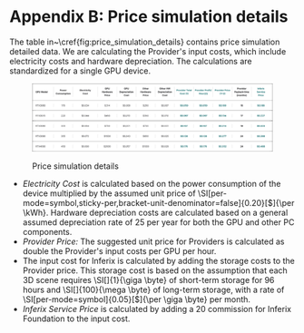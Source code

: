 # Appendix B: Price simulation details

The table in\~\cref{fig:price\_simulation\_details} contains price simulation detailed data. We are calculating the Provider's input costs, which include electricity costs and hardware depreciation. The calculations are standardized for a single GPU device.

<figure><img src="../.gitbook/assets/pricing-simulation-details.svg" alt=""><figcaption><p>Price simulation details</p></figcaption></figure>

* _Electricity Cost_ is calculated based on the power consumption of the device multiplied by the assumed unit price of \SI\[per-mode=symbol,sticky-per,bracket-unit-denominator=false]{0.20}\[$]{\per \kWh}. Hardware depreciation costs are calculated based on a general assumed depreciation rate of $25%$ per year for both the GPU and other PC components.
* _Provider Price:_ The suggested unit price for Providers is calculated as double the Provider's input costs per GPU per hour.
* The input cost for Inferix is calculated by adding the storage costs to the Provider price. This storage cost is based on the assumption that each 3D scene requires \SI\[]{1}{\giga \byte} of short-term storage for $96$ hours and \SI\[]{100}{\mega \byte} of long-term storage, with a rate of \SI\[per-mode=symbol]{0.05}\[$]{\per \giga \byte} per month.
* _Inferix Service Price_ is calculated by adding a $20%$ commission for Inferix Foundation to the input cost.
